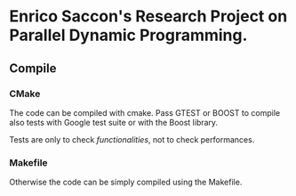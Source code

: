 # Enrico Saccon's Research Project on Parallel Dynamic Programming.

## Compile

### CMake 
The code can be compiled with cmake. Pass GTEST or BOOST to compile also tests with Google test suite or with the Boost library.

Tests are only to check *functionalities*, not to check performances. 


### Makefile
Otherwise the code can be simply compiled using the Makefile. 
